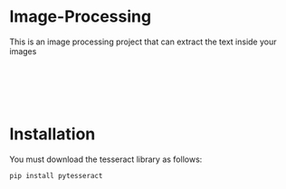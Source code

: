 # Image-Processing
This is an image processing project that can extract the text inside your images

<br>
<br>

<br>

<br>


# Installation  
You must download the tesseract library as follows:<br>

```Markdown
pip install pytesseract
```
